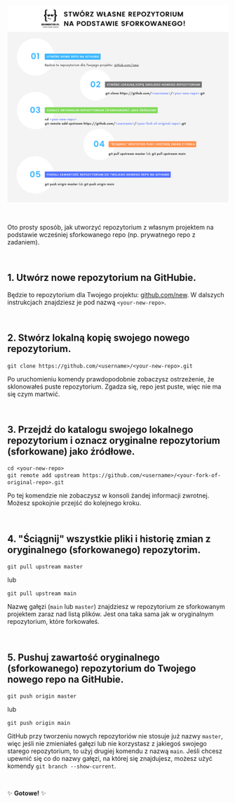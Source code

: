 ![an image with 5 steps of making own repository](./publiczne-repozytorium-ze-sforkowanego-5-krokow-v1.png)

&nbsp;

Oto prosty sposób, jak utworzyć repozytorium z własnym projektem na podstawie wcześniej sforkowanego repo (np. prywatnego repo z zadaniem).

&nbsp;

## 1. Utwórz nowe repozytorium na GitHubie.
Będzie to repozytorium dla Twojego projektu: [github.com/new](https://github.com/new). W dalszych instrukcjach znajdziesz je pod nazwą `<your-new-repo>`.

&nbsp;

## 2. Stwórz lokalną kopię swojego nowego repozytorium.
```
git clone https://github.com/<username>/<your-new-repo>.git
```
Po uruchomieniu komendy prawdopodobnie zobaczysz ostrzeżenie, że sklonowałeś puste repozytorium. Zgadza się, repo jest puste, więc nie ma się czym martwić.

&nbsp;

## 3. Przejdź do katalogu swojego lokalnego repozytorium i oznacz oryginalne repozytorium (sforkowane) jako źródłowe.
```
cd <your-new-repo>
git remote add upstream https://github.com/<username>/<your-fork-of-original-repo>.git
```
Po tej komendzie nie zobaczysz w konsoli żandej informacji zwrotnej. Możesz spokojnie przejść do kolejnego kroku.

&nbsp;

## 4. "Ściągnij" wszystkie pliki i historię zmian z oryginalnego (sforkowanego) repozytorim.
```
git pull upstream master
```
lub
```
git pull upstream main
```
Nazwę gałęzi (`main` lub `master`) znajdziesz w repozytorium ze sforkowanym projektem zaraz nad listą plików. Jest ona taka sama jak w oryginalnym repozytorium, które forkowałeś.

&nbsp;

## 5. Pushuj zawartość oryginalnego (sforkowanego) repozytorium do Twojego nowego repo na GitHubie.
```
git push origin master
```
lub
```
git push origin main
```

GitHub przy tworzeniu nowych repozytoriów nie stosuje już nazwy `master`, więc jeśli nie zmieniałeś gałęzi lub nie korzystasz z jakiegoś swojego starego repozytorium, to użyj drugiej komendu z nazwą `main`.
Jeśli chcesz upewnić się co do nazwy gałęzi, na której się znajdujesz, możesz użyć komendy `git branch --show-current`.

&nbsp;

✨ **Gotowe!** ✨
